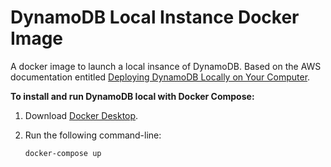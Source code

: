 # DynamoDB Local Instance Docker Image

A docker image to launch a local insance of DynamoDB.  Based on the AWS documentation entitled [Deploying DynamoDB Locally on Your Computer](https://docs.aws.amazon.com/amazondynamodb/latest/developerguide/DynamoDBLocal.DownloadingAndRunning.html).

**To install and run DynamoDB local with Docker Compose:**

1. Download [Docker Desktop](https://www.docker.com/products/docker-desktop).



2. Run the following command-line:
    
     ```docker-compose up```
